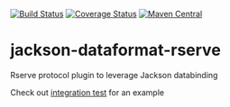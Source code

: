 [![Build Status](https://travis-ci.org/lev-kuznetsov/jackson-dataformat-rserve.svg?branch=master)](https://travis-ci.org/lev-kuznetsov/jackson-dataformat-rserve) [![Coverage Status](https://coveralls.io/repos/github/lev-kuznetsov/jackson-dataformat-rserve/badge.svg?branch=master)](https://coveralls.io/github/lev-kuznetsov/jackson-dataformat-rserve?branch=master) [![Maven Central](https://maven-badges.herokuapp.com/maven-central/us.levk/jackson-dataformat-rserve/badge.svg)](https://maven-badges.herokuapp.com/maven-central/us.levk/jackson-dataformat-rserve)

# jackson-dataformat-rserve

Rserve protocol plugin to leverage Jackson databinding

Check out [integration test](src/test/java/us/levk/jackson/rserve/E2e.java) for an example
